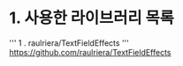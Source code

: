 

# 1. 사용한 라이브러리 목록

'''
1 . raulriera/TextFieldEffects
'''
<https://github.com/raulriera/TextFieldEffects>
